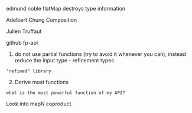 edmund noble
  flatMap destroys type information


  Adelbert Chung
  Composition


Julien Truffaut

github fp-api

  1. do not use partial functions
    (try to avoid it whenever you can), instead reduce the input type - refinement types

    "refined" library


  2. Derive most functions

    what is the most powerful function of my API?


Look into mapN
coproduct



